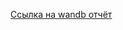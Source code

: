 [Ссылка на wandb отчёт](https://wandb.ai/kdzhr-hse-university/DL_bhw2/reports/-2--VmlldzoxMTc5NTE5Mw?accessToken=pwujkelen5kt3eca12nze2f7ikmz55mg55iid8n46vwzlbhqhxuytug2sxo2qwov)
